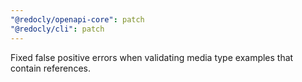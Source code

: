 ```yaml
---
"@redocly/openapi-core": patch
"@redocly/cli": patch
---
```


Fixed false positive errors when validating media type examples that contain references.
